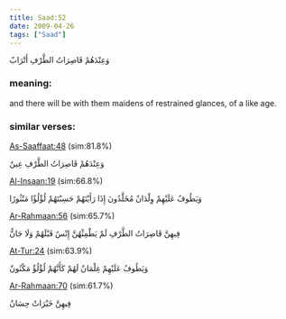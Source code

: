 ```yaml
---
title: Saad:52
date: 2009-04-26
tags: ["Saad"]
---
```

وَعِنْدَهُمْ قَاصِرَاتُ الطَّرْفِ أَتْرَابٌ
### meaning: 
and there will be with them maidens of restrained glances, of a like age.
### similar verses: 

[As-Saaffaat:48](/37/48) (sim:81.8%)

وَعِنْدَهُمْ قَاصِرَاتُ الطَّرْفِ عِينٌ

[Al-Insaan:19](/76/19) (sim:66.8%)

وَيَطُوفُ عَلَيْهِمْ وِلْدَانٌ مُخَلَّدُونَ إِذَا رَأَيْتَهُمْ حَسِبْتَهُمْ لُؤْلُؤًا مَنْثُورًا

[Ar-Rahmaan:56](/55/56) (sim:65.7%)

فِيهِنَّ قَاصِرَاتُ الطَّرْفِ لَمْ يَطْمِثْهُنَّ إِنْسٌ قَبْلَهُمْ وَلَا جَانٌّ

[At-Tur:24](/52/24) (sim:63.9%)

وَيَطُوفُ عَلَيْهِمْ غِلْمَانٌ لَهُمْ كَأَنَّهُمْ لُؤْلُؤٌ مَكْنُونٌ

[Ar-Rahmaan:70](/55/70) (sim:61.7%)

فِيهِنَّ خَيْرَاتٌ حِسَانٌ
